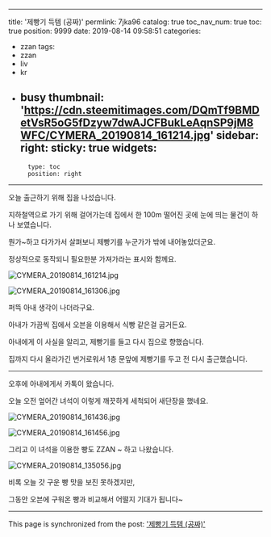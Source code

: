 
---
title: '제빵기 득템 (공짜)'
permlink: 7jka96
catalog: true
toc_nav_num: true
toc: true
position: 9999
date: 2019-08-14 09:58:51
categories:
- zzan
tags:
- zzan
- liv
- kr
- busy
thumbnail: 'https://cdn.steemitimages.com/DQmTf9BMDetVsR5oG5fDzyw7dwAJCFBukLeAqnSP9jM8WFC/CYMERA_20190814_161214.jpg'
sidebar:
    right:
        sticky: true
widgets:
    -
        type: toc
        position: right
---


오늘 출근하기 위해 집을 나섰습니다.

지하철역으로 가기 위해 걸어가는데 집에서 한 100m 떨어진 곳에 눈에 띄는 물건이 하나 보였습니다.

뭔가~하고 다가가서 살펴보니 제빵기를 누군가가 밖에 내어놓았더군요.

정상적으로 동작되니 필요한분 가져가라는 표시와 함께요.

![CYMERA_20190814_161214.jpg](https://cdn.steemitimages.com/DQmTf9BMDetVsR5oG5fDzyw7dwAJCFBukLeAqnSP9jM8WFC/CYMERA_20190814_161214.jpg)

![CYMERA_20190814_161306.jpg](https://cdn.steemitimages.com/DQmNZZxefYwFB139jyHMMkhp1TL4ZKv37KTuAxyArWHt2Sa/CYMERA_20190814_161306.jpg)

퍼뜩 아내 생각이 나더라구요. 

아내가 가끔씩 집에서 오븐을 이용해서 식빵 같은걸 굽거든요.

아내에게 이 사실을 알리고, 제빵기를 들고 다시 집으로 향했습니다.

집까지 다시 올라가긴 번거로워서 1층 문앞에 제빵기를 두고 전 다시 출근했습니다.

***

오후에 아내에게서 카톡이 왔습니다.

오늘 오전 엎어간 녀석이 이렇게 깨끗하게 세척되어 새단장을 했네요.

![CYMERA_20190814_161436.jpg](https://cdn.steemitimages.com/DQmUGu8ZTrGoeJEwAu4SNgWheSqowxSP1bfMcQosTvfxNqS/CYMERA_20190814_161436.jpg)

![CYMERA_20190814_161456.jpg](https://cdn.steemitimages.com/DQmcBhaTupaDVMFWM9CxjdawejuoLccVu3b1cZTagGbQ3Md/CYMERA_20190814_161456.jpg)

그리고 이 녀석을 이용한 빵도 ZZAN ~ 하고 나왔습니다.

![CYMERA_20190814_135056.jpg](https://cdn.steemitimages.com/DQmazk6W7tFYM1tD2ysc4nf3uRp6gHmdycLFxnPbJJwce4J/CYMERA_20190814_135056.jpg)

비록 오늘 갓 구운 빵 맛을 보진 못하겠지만,

그동안 오븐에 구워온 빵과 비교해서 어떨지 기대가 됩니다~

- - -

This page is synchronized from the post: ['제빵기 득템 (공짜)'](https://steemit.com/@lucky2015/7jka96)
